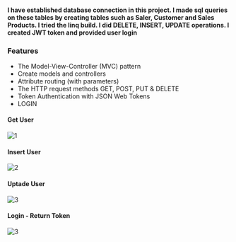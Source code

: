 #### I have established database connection in this project. I made sql queries on these tables by creating tables such as Saler, Customer and Sales Products. I tried the linq build. I did DELETE, INSERT, UPDATE operations. I created JWT token and provided user login

### Features
* The Model-View-Controller (MVC) pattern
* Create models and controllers
* Attribute routing (with parameters)
* The HTTP request methods GET, POST, PUT & DELETE
* Token Authentication with JSON Web Tokens
* LOGIN

#### Get User
![1](https://github.com/Akdeniz7/EntityFrameworkCoreProject/assets/103189726/020eb2ed-4784-485f-9124-234c544f7502)

#### Insert User
![2](https://github.com/Akdeniz7/EntityFrameworkCoreProject/assets/103189726/a94a2793-cd4c-44a6-a9f6-06838e3a08dc)

#### Uptade User
![3](https://github.com/Akdeniz7/EntityFrameworkCoreProject/assets/103189726/d90fe523-add3-4a88-9f40-a55675890166)

#### Login - Return Token
![3](https://github.com/Akdeniz7/EntityFrameworkCoreProject/assets/103189726/b4c9879d-5f72-49d5-a974-a526de329b2c)



